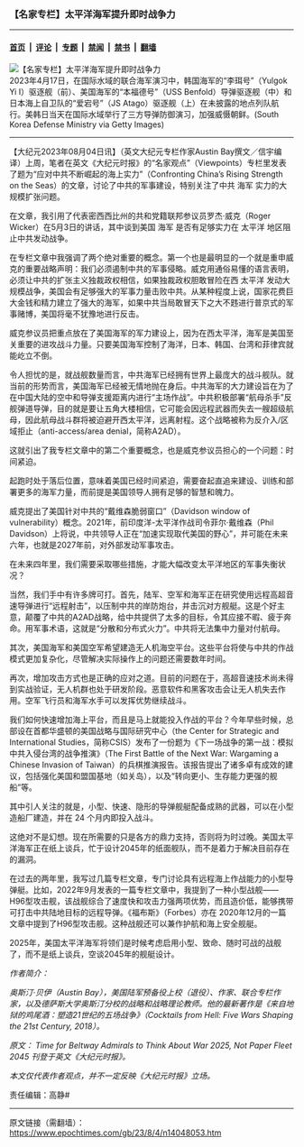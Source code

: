 ### 【名家专栏】太平洋海军提升即时战争力

---

#### [首页](../../../..?n14048053) &nbsp;|&nbsp; [评论](../../../../../epoch-comment?n14048053) &nbsp;|&nbsp; [专题](../../../../../epoch-special?n14048053) &nbsp;|&nbsp; [禁闻](../../../../../epoch-news?n14048053) &nbsp;|&nbsp; [禁书](../../../../../books?n14048053) &nbsp;|&nbsp; [翻墙](https://github.com/gfw-breaker/nogfw/blob/master/README.md?n14048053)


<div><img alt="【名家专栏】太平洋海军提升即时战争力" class="attachment-djy_600_400 size-djy_600_400 wp-post-image" src="https://i.epochtimes.com/assets/uploads/2023/08/id14048058-GettyImages-1482759218-600x400.jpg"/>
<div class="caption">
 2023年4月17日，在国际水域的联合海军演习中，韩国海军的“李珥号”（Yulgok Yi I）驱逐舰（前）、美国海军的“本福德号”（USS Benfold）导弹驱逐舰（中）和日本海上自卫队的“爱宕号”（JS Atago）驱逐舰（上）在未披露的地点列队航行。美韩日当天在国际水域举行了三方导弹防御演习，加强威慑朝鲜。(South Korea Defense Ministry via Getty Images)
</div></div><hr/><div class="post_content" id="artbody" itemprop="articleBody">
 <!-- article content begin -->
 <p>
  【大纪元2023年08月04日讯】（英文大纪元专栏作家Austin Bay撰文／信宇编译）上周，笔者在英文《大纪元时报》的“名家观点”（Viewpoints）专栏里发表了题为“应对中共不断崛起的海上实力”（Confronting China’s Rising Strength on the Seas）的文章，讨论了中共的军事建设，特别关注了中共
  <ok href="https://www.epochtimes.com/gb/tag/%E6%B5%B7%E5%86%9B.html">
   海军
  </ok>
  实力的大规模扩张问题。
 </p>
 <p>
  在文章，我引用了代表密西西比州的共和党籍联邦参议员罗杰‧威克（Roger Wicker）在5月3日的讲话，其中谈到美国
  <ok href="https://www.epochtimes.com/gb/tag/%E6%B5%B7%E5%86%9B.html">
   海军
  </ok>
  是否有足够实力在
  <ok href="https://www.epochtimes.com/gb/tag/%E5%A4%AA%E5%B9%B3%E6%B4%8B.html">
   太平洋
  </ok>
  地区阻止中共发动战争。
 </p>
 <p>
  在专栏文章中我强调了两个绝对重要的概念。第一个也是最明显的一个就是重申威克的重要战略声明：我们必须遏制中共的军事侵略。威克用通俗易懂的语言表明，必须让中共的扩张主义独裁政权相信，如果独裁政权胆敢冒险在西
  <ok href="https://www.epochtimes.com/gb/tag/%E5%A4%AA%E5%B9%B3%E6%B4%8B.html">
   太平洋
  </ok>
  发动大规模战争，美国会有足够强大的军事力量击败中共。从某种程度上说，国家花费巨大金钱和精力建立了强大的海军，如果中共当局敢冒天下之大不韪进行普京式的军事赌博，美国将毫不犹豫地进行反击。
 </p>
 <p>
  威克参议员把重点放在了美国海军的军力建设上，因为在西太平洋，海军是美国至关重要的进攻战斗力量。只要美国海军控制了海洋，日本、韩国、台湾和菲律宾就能屹立不倒。
 </p>
 <p>
  令人担忧的是，就战舰数量而言，中共海军已经拥有世界上最庞大的战斗舰队。就当前的形势而言，美国海军已经被无情地抛在身后。中共海军的大力建设旨在为了在中国大陆的空中和导弹支援距离内进行“主场作战”。中共积极部署“航母杀手”反舰弹道导弹，目的就是要让五角大楼相信，它可能会因远程武器而失去一艘超级航母，因此航母战斗群将被迫避开西太平洋，远离射程。这个战略被称为反介入/区域拒止（anti-access/area denial，简称A2AD）。
 </p>
 <p>
  这就引出了我专栏文章中的第二个重要概念，也是威克参议员担心的一个问题：时间紧迫。
 </p>
 <p>
  起跑时处于落后位置，意味着美国已经时间紧迫，需要奋起直追来建设、训练和部署更多的海军力量，而前提是美国领导人拥有足够的智慧和魄力。
 </p>
 <p>
  威克提出了美国针对中共的“戴维森脆弱窗口”（Davidson window of vulnerability）概念。2021年，前印度洋-太平洋作战司令菲尔‧戴维森（Phil Davidson）上将说，中共领导人正在“加速实现取代美国的野心”，并可能在未来六年，也就是2027年前，对外部发动军事攻击。
 </p>
 <p>
  在未来四年里，我们需要采取哪些措施，才能大幅改变太平洋地区的军事失衡状况？
 </p>
 <p>
  当然，我们手中有许多牌可打。首先，陆军、空军和海军正在研究使用远程高超音速导弹进行“远程射击”，以压制中共的岸防炮台，并击沉对方舰艇。这是个好主意，颠覆了中共的A2AD战略，给中共提供了太多的目标，令其应接不暇、疲于奔命。用军事术语，这就是“分散和分布式火力”。中共将无法集中力量对付航母。
 </p>
 <p>
  其次，美国海军和美国空军希望建造无人机海空平台。这些平台将使与中共的作战模式更加复杂化，尽管解决实际操作上的问题还需要数年时间。
 </p>
 <p>
  再次，增加攻击方式也是正确的应对之道。目前的问题在于，高超音速技术尚未得到实战验证，无人机群也处于研发阶段。恶意软件和黑客攻击会让无人机失去作用。空军飞行员和海军水手可以发挥优势继续战斗。
 </p>
 <p>
  我们如何快速增加海上平台，而且是马上就能投入作战的平台？今年早些时候，总部设在首都华盛顿的美国战略与国际研究中心（the Center for Strategic and International Studies，简称CSIS）发布了一份题为《下一场战争的第一战：模拟中共入侵台湾的战争推演》（The First Battle of the Next War: Wargaming a Chinese Invasion of Taiwan）的兵棋推演报告。该报告提出了诸多卓有成效的建议，包括强化美国和盟国基地（如关岛），以及“转向更小、生存能力更强的舰船”等。
 </p>
 <p>
  其中引人关注的就是，小型、快速、隐形的导弹舰艇配备成熟的武器，可以在小型造船厂建造，并在 24 个月内即投入战斗。
 </p>
 <p>
  这绝对不是幻想。现在所需要的只是各方的鼎力支持，否则将为时过晚。美国太平洋海军正在纸上谈兵，忙于设计2045年的纸面舰队，而不是着力于解决目前存在的漏洞。
 </p>
 <p>
  在过去的两年里，我写过几篇专栏文章，专门讨论具有远程海上作战能力的小型导弹艇。比如，2022年9月发表的一篇专栏文章中，我提到了一种小型战舰——H96型攻击舰，该战舰综合了速度快和攻击力强两项优势，而且造价低，能够携带可打击中共陆地目标的远程导弹。《福布斯》（Forbes）亦在 2020年12月的一篇文章中提到了H96型攻击舰。这种战舰还可以兼作护航和海上安全舰艇。
 </p>
 <p>
  2025年，美国太平洋海军将领们是时候考虑启用小型、致命、随时可战的战舰了，而不是纸上谈兵，空谈2045年的舰艇设计。
 </p>
 <p>
  <em>
   作者简介：
  </em>
 </p>
 <p>
  <em>
   奥斯汀·贝伊（Austin Bay），美国陆军预备役上校（退役）、作家、联合专栏作家，以及德萨斯大学奥斯汀分校的战略和战略理论教师。他的最新著作是《来自地狱的鸡尾酒：塑造21世纪的五场战争》（Cocktails from Hell: Five Wars Shaping the 21st Century, 2018）。
  </em>
 </p>
 <p>
  <em>
   原文：
   <ok href="https://www.theepochtimes.com/opinion/time-for-beltway-admirals-to-think-about-war-2025-not-paper-fleet-2045-post-5440029">
    Time for Beltway Admirals to Think About War 2025, Not Paper Fleet 2045
   </ok>
   刊登于英文《大纪元时报》。
  </em>
 </p>
 <p>
  <em>
   本文仅代表作者观点，并不一定反映《大纪元时报》立场。
  </em>
 </p>
 <p>
  责任编辑：高静#
 </p>
 <!-- article content end -->
 <div id="below_article_ad">
 </div>
</div>


---

原文链接（需翻墙）：https://www.epochtimes.com/gb/23/8/4/n14048053.htm